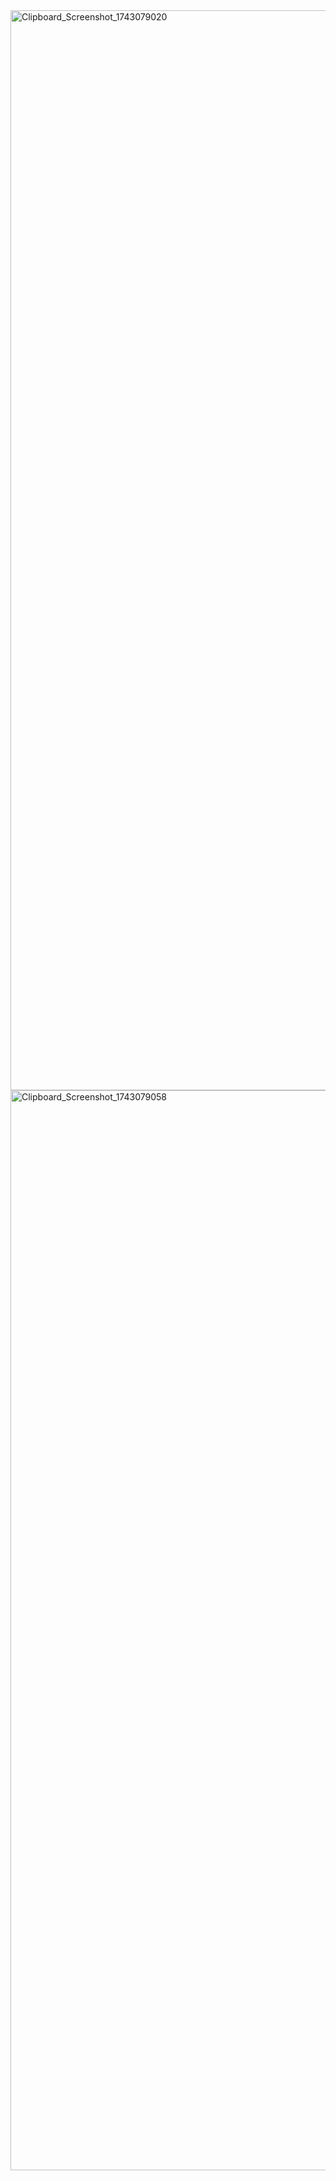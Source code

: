 <img width="1728" alt="Clipboard_Screenshot_1743079020" src="https://github.com/user-attachments/assets/40c204da-6a25-47d4-842f-d8821133671f" />
<img width="1728" alt="Clipboard_Screenshot_1743079058" src="https://github.com/user-attachments/assets/b85f62b5-1f5e-46d7-aa9c-a4e5c86e8b51" />

